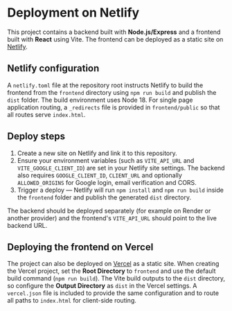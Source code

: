 # Deployment on Netlify

This project contains a backend built with **Node.js/Express** and a frontend built with **React** using Vite. The frontend can be deployed as a static site on [Netlify](https://www.netlify.com/).

## Netlify configuration

A `netlify.toml` file at the repository root instructs Netlify to build the frontend from the `frontend` directory using `npm run build` and publish the `dist` folder. The build environment uses Node 18. For single page application routing, a `_redirects` file is provided in `frontend/public` so that all routes serve `index.html`.

## Deploy steps

1. Create a new site on Netlify and link it to this repository.
2. Ensure your environment variables (such as `VITE_API_URL` and `VITE_GOOGLE_CLIENT_ID`) are set in your Netlify site settings. The backend also requires `GOOGLE_CLIENT_ID`, `CLIENT_URL` and optionally `ALLOWED_ORIGINS` for Google login, email verification and CORS.
3. Trigger a deploy &mdash; Netlify will run `npm install` and `npm run build` inside the `frontend` folder and publish the generated `dist` directory.

The backend should be deployed separately (for example on Render or another provider) and the frontend's `VITE_API_URL` should point to the live backend URL.

## Deploying the frontend on Vercel

The project can also be deployed on [Vercel](https://vercel.com/) as a static site. When creating the Vercel project, set the **Root Directory** to `frontend` and use the default build command (`npm run build`). The Vite build outputs to the `dist` directory, so configure the **Output Directory** as `dist` in the Vercel settings. A `vercel.json` file is included to provide the same configuration and to route all paths to `index.html` for client-side routing.
